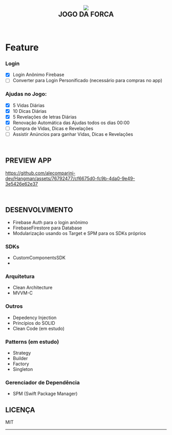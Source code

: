 <h2 align="center">
  <br>
  <img src="https://github.com/alecomparini-dev/Hangman/assets/76792477/8e48cbff-5d0e-4830-8576-a36aa99f4c2e" >
  <br>
  JOGO DA FORCA
  <br>
</h2>

<br>

# Feature
### Login
- [x] Login Anônimo Firebase
- [ ] Converter para Login Personificado (necessário para compras no app)

### Ajudas no Jogo:
- [x] 5 Vidas Diárias
- [x] 10 Dicas Diárias
- [x] 5 Revelações de letras Diárias
- [x] Renovação Automática das Ajudas todos os dias 00:00
- [ ] Compra de Vidas, Dicas e Revelações
- [ ] Assistir Anúncios para ganhar Vidas, Dicas e Revelações

<br>

## PREVIEW APP 
https://github.com/alecomparini-dev/Hangman/assets/76792477/cf6675d0-fc9b-4da0-9e49-3e5426e62e37

<br>

## DESENVOLVIMENTO
- Firebase Auth para o login anônimo
- FirebaseFirestore para Database
- Modularização usando os Target e SPM para os SDKs próprios

### SDKs 
- CustomComponentsSDK
- 


### Arquitetura
- Clean Architecture
- MVVM-C

### Outros
- Depedency Injection
- Princípios do SOLID
- Clean Code (em estudo)

### Patterns (em estudo)
- Strategy
- Builder
- Factory
- Singleton
  
### Gerenciador de Dependência
- SPM (Swift Package Manager)





## LICENÇA

MIT

---

